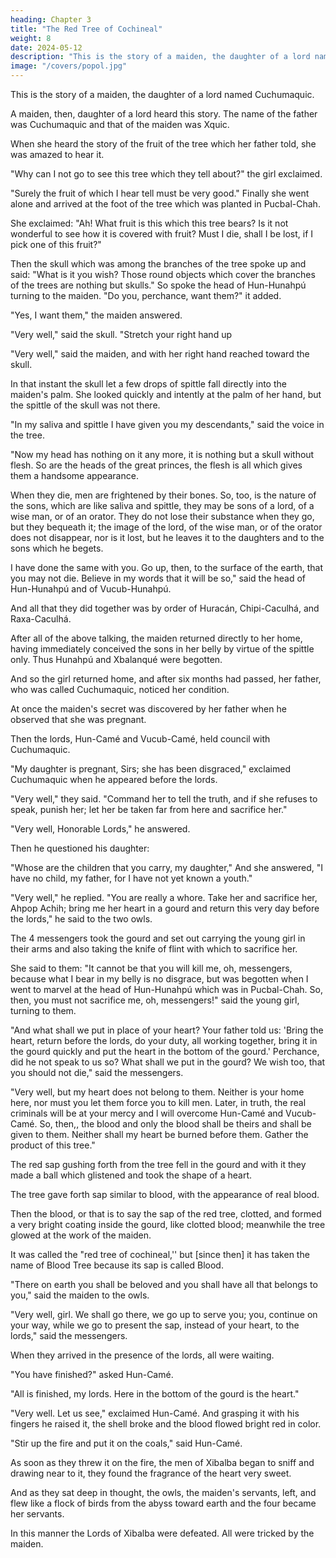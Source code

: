 ```yaml
---
heading: Chapter 3
title: "The Red Tree of Cochineal"
weight: 8
date: 2024-05-12
description: "This is the story of a maiden, the daughter of a lord named Cuchumaquic."
image: "/covers/popol.jpg"
---
```



This is the story of a maiden, the daughter of a lord named Cuchumaquic.

A maiden, then, daughter of a lord heard this story. The name of the father was Cuchumaquic and that of the maiden was Xquic. 

When she heard the story of the fruit of the tree which her father told, she was amazed to hear it.

"Why can I not go to see this tree which they tell about?" the girl exclaimed. 

"Surely the fruit of which I hear tell must be very good." Finally she went alone and arrived at the foot of the tree which was planted in Pucbal-Chah.

She exclaimed: "Ah! What fruit is this which this tree bears? Is it not wonderful to see how it is covered with fruit? Must I die, shall I be lost, if I pick one of this fruit?"

Then the skull which was among the branches of the tree spoke up and said: "What is it you wish? Those round objects which cover the branches of the trees are nothing but skulls." So spoke the head of Hun-Hunahpú turning to the maiden. "Do you, perchance, want them?" it added.

"Yes, I want them," the maiden answered.

"Very well," said the skull. "Stretch your right hand up

"Very well," said the maiden, and with her right hand reached toward the skull.

In that instant the skull let a few drops of spittle fall directly into the maiden's palm. She looked quickly and intently at the palm of her hand, but the spittle of the skull was not there.

"In my saliva and spittle I have given you my descendants," said the voice in the tree. 

"Now my head has nothing on it any more, it is nothing but a skull without flesh. So are the heads of the great princes, the flesh is all which gives them a handsome appearance.

When they die, men are frightened by their bones. So, too, is the nature of the sons, which are like saliva and spittle, they may be sons of a lord, of a wise man, or of an orator. They do not lose their substance when they go, but they bequeath it; the image of the lord, of the wise man, or of the orator does not disappear, nor is it lost, but he leaves it to the daughters and to the sons which he begets. 

I have done the same with you. Go up, then, to the surface of the earth, that you may not die. Believe in my words that it will be so," said the head of Hun-Hunahpú and of Vucub-Hunahpú.

And all that they did together was by order of Huracán, Chipi-Caculhá, and Raxa-Caculhá.

After all of the above talking, the maiden returned directly to her home, having immediately conceived the sons in her belly by virtue of the spittle only. Thus Hunahpú and Xbalanqué were begotten.

And so the girl returned home, and after six months had passed, her father, who was called Cuchumaquic, noticed her condition. 

At once the maiden's secret was discovered by her father when he observed that she was pregnant.

Then the lords, Hun-Camé and Vucub-Camé, held council with Cuchumaquic.

"My daughter is pregnant, Sirs; she has been disgraced," exclaimed Cuchumaquic when he appeared before the lords.

"Very well," they said. "Command her to tell the truth, and if she refuses to speak, punish her; let her be taken far from here and sacrifice her."

"Very well, Honorable Lords," he answered. 

Then he questioned his daughter:

"Whose are the children that you carry, my daughter," And she answered, "I have no child, my father, for I have not yet known a youth."

"Very well," he replied. "You are really a whore. Take her and sacrifice her, Ahpop Achih; bring me her heart in a gourd and return this very day before the lords," he said to the two owls.

The 4 messengers took the gourd and set out carrying the young girl in their arms and also taking the knife of flint with which to sacrifice her.

She said to them: "It cannot be that you will kill me, oh, messengers, because what I bear in my belly is no disgrace, but was begotten when I went to marvel at the head of Hun-Hunahpú which was in Pucbal-Chah. So, then, you must not sacrifice me, oh, messengers!" said the young girl, turning to them.

"And what shall we put in place of your heart? Your father told us: 'Bring the heart, return before the lords, do your duty, all working together, bring it in the gourd quickly and put the heart in the bottom of the gourd.' Perchance, did he not speak to us so? What shall we put in the gourd? We wish too, that you should not die," said the messengers.

"Very well, but my heart does not belong to them. Neither is your home here, nor must you let them force you to kill men. Later, in truth, the real criminals will be at your mercy and l will overcome Hun-Camé and Vucub-Camé. So, then,, the blood and only the blood shall be theirs and shall be given to them. Neither shall my heart be burned before them. Gather the product of this tree."

The red sap gushing forth from the tree fell in the gourd and with it they made a ball which glistened and took the shape of a heart. 

The tree gave forth sap similar to blood, with the appearance of real blood. 

Then the blood, or that is to say the sap of the red tree, clotted, and formed a very bright coating inside the gourd, like clotted blood; meanwhile the tree glowed at the work of the maiden. 

It was called the "red tree of cochineal,'' but [since then] it has taken the name of Blood Tree because its sap is called Blood.

"There on earth you shall be beloved and you shall have all that belongs to you," said the maiden to the owls.

"Very well, girl. We shall go there, we go up to serve you; you, continue on your way, while we go to present the sap, instead of your heart, to the lords," said the messengers.

When they arrived in the presence of the lords, all were waiting.

"You have finished?" asked Hun-Camé.

"All is finished, my lords. Here in the bottom of the gourd is the heart."

"Very well. Let us see," exclaimed Hun-Camé. And grasping it with his fingers he raised it, the shell broke and the blood flowed bright red in color.

"Stir up the fire and put it on the coals," said Hun-Camé.

As soon as they threw it on the fire, the men of Xibalba began to sniff and drawing near to it, they found the fragrance of the heart very sweet.

And as they sat deep in thought, the owls, the maiden's servants, left, and flew like a flock of birds from the abyss toward earth and the four became her servants.

In this manner the Lords of Xibalba were defeated. All were tricked by the maiden.
